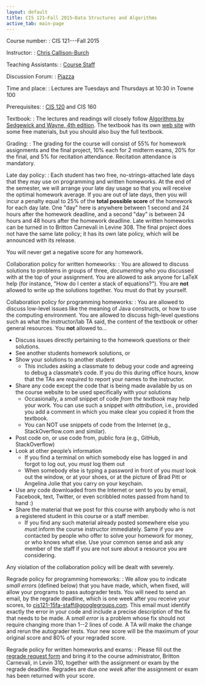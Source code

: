 ```yaml
---
layout: default
title: CIS 121—Fall 2015—Data Structures and Algorithms
active_tab: main-page
---
```


Course number:
: CIS 121---Fall 2015

Instructor:
: [Chris Callison-Burch](http://www.cis.upenn.edu/~ccb/)

Teaching Assistants:
: [Course Staff](staff.html)

Discussion Forum:
: [Piazza](https://piazza.com/upenn/fall2015/cis121/)

Time and place:
: Lectures are Tuesdays and Thursdays at 10:30 in Towne 100

Prerequisites:
: [CIS 120](http://www.seas.upenn.edu/~cis120/) and CIS 160

Textbook:
: The lectures and readings will closely follow
[Algorithms by Sedgewick and Wayne, 4th edition](http://www.amazon.com/Algorithms-4th-Robert-Sedgewick/dp/032157351X/).
The textbook has its own [web site](http://algs4.cs.princeton.edu/home/) with
some free materials, but you should also buy the full textbook.

Grading:
: The grading for the course will consist of 55% for homework assignments and the final project, 10% each for 2 midterm exams, 20% for the final, and 5% for recitation attendance. Recitation attendance is mandatory.

Late day policy:
: Each student has two free, no-strings-attached late days that they may use on
programming and written homeworks. At the end of the semester, we will arrange
your late day usage so that you will receive the optimal homework average. If
you are out of late days, then you will incur a penalty equal to 25% of the **total
possible score** of the homework for each day late. 
One "day" here is anywhere between 1 second and 24 hours after the homework 
deadline, and a second "day" is between 24 hours and 48 hours after the homework 
deadline. Late written homeworks can be turned in to Britton Carnevali in Levine 
308. The final project does not have the same late policy; it has its own late policy, 
which will be announced with its release.

You will never get a negative score for any homework.

Collaboration policy for written homeworks:
: You are allowed to discuss solutions to problems in groups of three,
*documenting* who you discussed with at the top of your assignment. You are
allowed to ask anyone for LaTeX help (for instance, "How do I center a stack of
equations?"). You are **not** allowed to write up the solutions together. You
must do that by yourself.

Collaboration policy for programming homeworks:
: You are allowed to discuss low-level issues like the meaning of Java
 constructs, or how to use the computing environment. You are allowed to discuss
 high-level questions such as what the instructor/lab TA said, the content of
 the textbook or other general resources. You **not** allowed to...

-   Discuss issues directly pertaining to the homework questions or
    their solutions.
-   See another students homework solutions, or
-   Show your solutions to another student
    -   This includes asking a classmate to debug your code and agreeing
        to debug a classmate’s code. If you do this during office hours,
        know that the TAs are *required* to report your names to the
        instructor.
-   Share any code except the code that is being made available by us on
    the course website to be used specifically with your solutions
    -   Occasionally, a *small* snippet of code *from the textbook* may help
        your work. You can use such a snippet *with attribution*, i.e.,
        provided you add a comment in which you make clear you copied it
        from the textbook.
    -   You can NOT use snippets of code from the Internet (e.g.,
        StackOverflow.com and similar).
-   Post code on, or use code from, public fora (e.g., GitHub,
    StackOverflow)
-   Look at other people’s information
    -   If you find a terminal on which somebody else has logged in and
        forgot to log out, you *must* log them out
    -   When somebody else is typing a password in front of you *must*
        look out the window, or at your shoes, or at the picture of Brad
        Pitt or Angelina Jolie that you carry on your keychain.
-   Use any code downloaded from the Internet or sent to you by email,
    Facebook, text, Twitter, or even scribbled notes passed from hand to
    hand :)
-   Share the material that we post for this course with anybody who is
    not a registered student in this course or a staff member.
    -   If you find any such material already posted somewhere else you
        *must* inform the course instructor immediately. Same if you are
        contacted by people who offer to solve your homework for money,
        or who knows what else. Use your common sense and ask any member
        of the staff if you are not sure about a resource you are
        considering.

Any violation of the collaboration policy will be dealt with severely.

Regrade policy for programming homeworks:
: We allow you to indicate *small errors* (defined below) that you have made,
    which, when fixed, will allow your programs to pass autograder tests. You
    will need to send an email, by the regrade deadline, which is one week after
    you receive your scores, to
    [cis121-15fa-staff@googlegroups.com](mailto:cis121-15fa-staff@googlegroups.com).
    This email must identify exactly the error in your code and include a
    precise description of the fix that needs to be made. A *small error* is a
    problem whose fix should not require changing more than 1--2 lines of code.
    A TA will make the change and rerun the autograder tests. Your new score
    will be the maximum of your original score and 80% of your regraded score.

Regrade policy for written homeworks and exams:
: Please fill out the
[regrade request form](content/hws/regrade_request_15fa.pdf) and bring it to the
course administrator, Britton Carnevali, in Levin 310, together with the
assignment or exam by the regrade deadline. Regrades are due *one week* after
the assignment or exam has been returned with your score.
